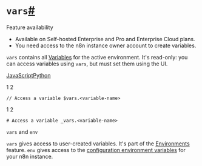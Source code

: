 [](https://github.com/n8n-io/n8n-docs/edit/main/docs/code/cookbook/builtin/vars.md "Edit this page")

# `vars`[#](#vars "Permanent link")

Feature availability

*   Available on Self-hosted Enterprise and Pro and Enterprise Cloud plans.
*   You need access to the n8n instance owner account to create variables.

`vars` contains all [Variables](../../../variables/) for the active environment. It's read-only: you can access variables using `vars`, but must set them using the UI.

[JavaScript](#__tabbed_1_1)[Python](#__tabbed_1_2)

1
2

`// Access a variable $vars.<variable-name>`

1
2

`# Access a variable _vars.<variable-name>`

`vars` and `env`

`vars` gives access to user-created variables. It's part of the [Environments](../../../../source-control-environments/) feature. `env` gives access to the [configuration environment variables](../../../../hosting/configuration/environment-variables/) for your n8n instance.
